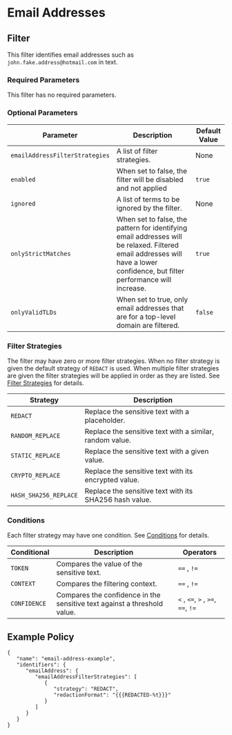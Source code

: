 # Email Addresses

## Filter

This filter identifies email addresses such as `john.fake.address@hotmail.com` in text.

### Required Parameters

This filter has no required parameters.

### Optional Parameters

| Parameter                      | Description                                                                                                                                                                  | Default Value |
|--------------------------------|------------------------------------------------------------------------------------------------------------------------------------------------------------------------------|---------------|
| `emailAddressFilterStrategies` | A list of filter strategies.                                                                                                                                                 | None          |
| `enabled`                      | When set to false, the filter will be disabled and not applied                                                                                                               | `true`        |
| `ignored`                      | A list of terms to be ignored by the filter.                                                                                                                                 | None          |
| `onlyStrictMatches`            | When set to false, the pattern for identifying email addresses will be relaxed. Filtered email addresses will have a lower confidence, but filter performance will increase. | `true`        |
| `onlyValidTLDs`                | When set to true, only email addresses that are for a top-level domain are filtered.                                                                                         | `false`       |

### Filter Strategies

The filter may have zero or more filter strategies. When no filter strategy is given the default strategy of `REDACT` is
used. When multiple filter strategies are given the filter strategies will be applied in order as they are listed.
See [Filter Strategies](#filter-strategies) for details.

| Strategy              | Description                                              |
|-----------------------|----------------------------------------------------------|
| `REDACT`              | Replace the sensitive text with a placeholder.           |
| `RANDOM_REPLACE`      | Replace the sensitive text with a similar, random value. |
| `STATIC_REPLACE`      | Replace the sensitive text with a given value.           |
| `CRYPTO_REPLACE`      | Replace the sensitive text with its encrypted value.     |
| `HASH_SHA256_REPLACE` | Replace the sensitive text with its SHA256 hash value.   |

### Conditions

Each filter strategy may have one condition. See [Conditions](#conditions) for details.

| Conditional  | Description                                                              | Operators                          |
|--------------|--------------------------------------------------------------------------|------------------------------------|
| `TOKEN`      | Compares the value of the sensitive text.                                | `==` , `!=`                        |
| `CONTEXT`    | Compares the filtering context.                                          | `==` , `!=`                        |
| `CONFIDENCE` | Compares the confidence in the sensitive text against a threshold value. | `<` , `<=`, `>` , `>=`, `==`, `!=` |

## Example Policy

```
{
   "name": "email-address-example",
   "identifiers": {
      "emailAddress": {
         "emailAddressFilterStrategies": [
            {
               "strategy": "REDACT",
               "redactionFormat": "{{{REDACTED-%t}}}"
            }
         ]
      }
   }
}
```
